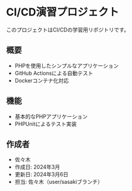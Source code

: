 # CI/CD演習プロジェクト

このプロジェクトはCI/CDの学習用リポジトリです。

## 概要
- PHPを使用したシンプルなアプリケーション
- GitHub Actionsによる自動テスト
- Dockerコンテナ化対応

## 機能
- 基本的なPHPアプリケーション
- PHPUnitによるテスト実装

## 作成者
- 佐々木
- 作成日: 2024年3月
- 更新日: 2024年3月6日
- 担当: 佐々木（user/sasakiブランチ）
